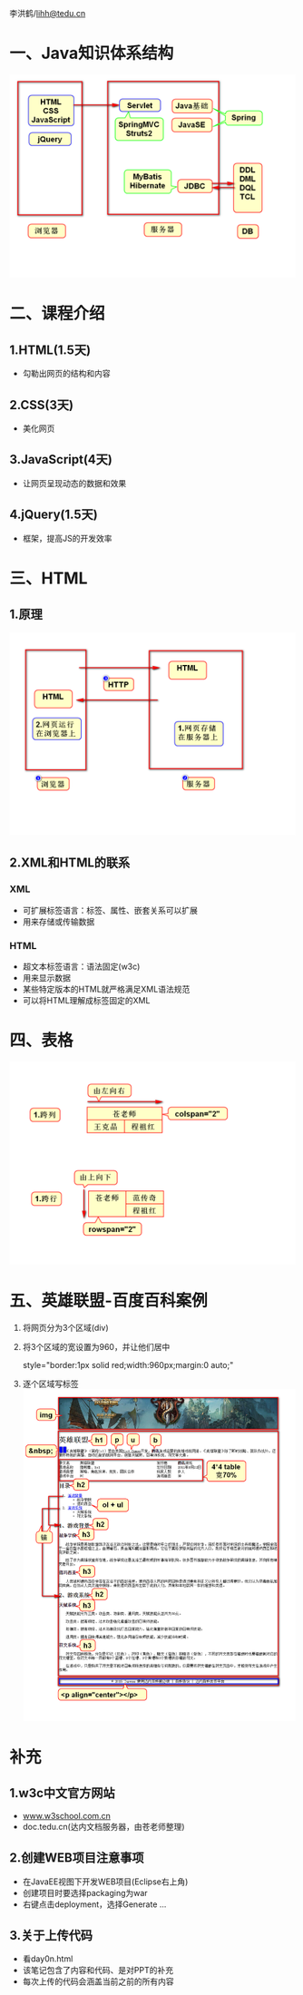 李洪鹤/lihh@tedu.cn

# 一、Java知识体系结构
![](1.png)

# 二、课程介绍
## 1.HTML(1.5天)
- 勾勒出网页的结构和内容

## 2.CSS(3天)
- 美化网页

## 3.JavaScript(4天)
- 让网页呈现动态的数据和效果

## 4.jQuery(1.5天)
- 框架，提高JS的开发效率

# 三、HTML
## 1.原理
![](2.png)

## 2.XML和HTML的联系
### XML
- 可扩展标签语言：标签、属性、嵌套关系可以扩展
- 用来存储或传输数据

### HTML
- 超文本标签语言：语法固定(w3c)
- 用来显示数据
- 某些特定版本的HTML就严格满足XML语法规范
- 可以将HTML理解成标签固定的XML

# 四、表格
![](3.png)

# 五、英雄联盟-百度百科案例
1. 将网页分为3个区域(div)
2. 将3个区域的宽设置为960，并让他们居中

	style="border:1px solid red;width:960px;margin:0 auto;"

3. 逐个区域写标签
![](4.png)

# 补充
## 1.w3c中文官方网站
- www.w3school.com.cn
- doc.tedu.cn(达内文档服务器，由苍老师整理)

## 2.创建WEB项目注意事项
- 在JavaEE视图下开发WEB项目(Eclipse右上角)
- 创建项目时要选择packaging为war
- 右键点击deployment，选择Generate ...

## 3.关于上传代码
- 看day0n.html
- 该笔记包含了内容和代码、是对PPT的补充
- 每次上传的代码会涵盖当前之前的所有内容

